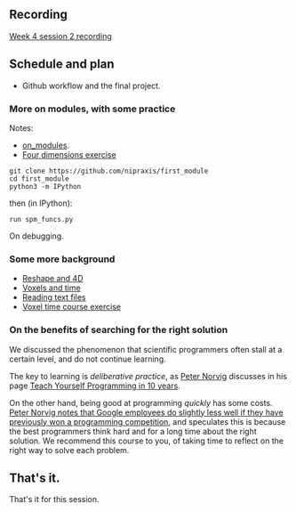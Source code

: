 ## Recording

[Week 4 session 2 recording](https://numfocus-org.zoom.us/rec/share/konU2x4UxxWKaIp5vSsf35xFPoEn0Pay8qhFSd-VbDMyE-z-jlVVrpv6oZhDzKw.uUltJwqOxFKlhFnP)

## Schedule and plan

* Github workflow and the final project.

### More on modules, with some practice

Notes:

* [on_modules](https://textbook.nipraxis.org/on_modules).
* [Four dimensions
  exercise](https://hub.nipraxis.org/hub/user-redirect/git-pull?repo=https%3A//github.com/nipraxis/four_dimensions&subPath=four_dimensions.ipynb)

```
git clone https://github.com/nipraxis/first_module
cd first_module
python3 -m IPython
```

then (in IPython):

```
run spm_funcs.py
```

On debugging.

### Some more background

* [Reshape and 4D](https://textbook.nipraxis.org/reshape_and_4d)
* [Voxels and time](https://textbook.nipraxis.org/voxels_by_time)
* [Reading text files](https://textbook.nipraxis.org/reading_text)
* [Voxel time course
  exercise](https://hub.nipraxis.org/hub/user-redirect/git-pull?repo=https%3A//github.com/nipraxis/first_activation_exercise&subPath=first_activation.ipynb)

### On the benefits of searching for the right solution

We discussed the phenomenon that scientific programmers often stall at
a certain level, and do not continue learning.

The key to learning is *deliberative practice*, as [Peter
Norvig](https://en.wikipedia.org/wiki/Peter_Norvig) discusses in his page
[Teach Yourself Programming in 10 years](https://www.norvig.com/21-days.html).

On the other hand, being good at programming *quickly* has some costs. [Peter
Norvig notes that Google employees do slightly less well if they have
previously won a programming
competition](https://www.youtube.com/watch?v=DdmyUZCl75s), and speculates this
is because the best programmers think hard and for a long time about the right
solution.  We recommend this course to you, of taking time to reflect on the
right way to solve each problem.

## That's it.

That's it for this session.
